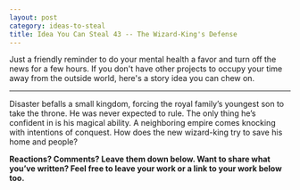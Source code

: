 ```yaml
---
layout: post
category: ideas-to-steal
title: Idea You Can Steal 43 -- The Wizard-King's Defense
---
```


Just a friendly reminder to do your mental health a favor and turn off the news for a few hours. If you don't have other projects to occupy your time away from the outside world, here's a story idea you can chew on.

<!--excerpt-->

---------------------------

Disaster befalls a small kingdom, forcing the royal family’s youngest son to take the throne. He was never expected to rule. The only thing he’s confident in is his magical ability. A neighboring empire comes knocking with intentions of conquest. How does the new wizard-king try to save his home and people?

**Reactions? Comments? Leave them down below. Want to share what you’ve written? Feel free to leave your work or a link to your work below too.**
